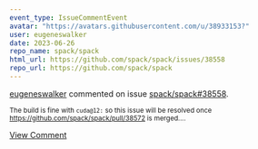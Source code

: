 ```yaml
---
event_type: IssueCommentEvent
avatar: "https://avatars.githubusercontent.com/u/38933153?"
user: eugeneswalker
date: 2023-06-26
repo_name: spack/spack
html_url: https://github.com/spack/spack/issues/38558
repo_url: https://github.com/spack/spack
---
```


<a href='https://github.com/eugeneswalker' target='_blank'>eugeneswalker</a> commented on issue <a href='https://github.com/spack/spack/issues/38558' target='_blank'>spack/spack#38558</a>.

<small>The build is fine with `cuda@12:` so this issue will be resolved once https://github.com/spack/spack/pull/38572 is merged....</small>

<a href='https://github.com/spack/spack/issues/38558' target='_blank'>View Comment</a>